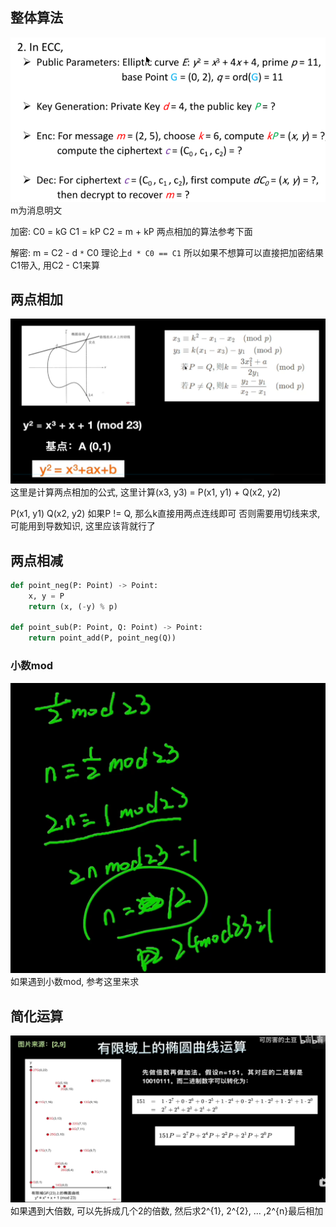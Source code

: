 ## 整体算法

![](./ecc/test.png)
m为消息明文

加密:
C0 = kG
C1 = kP
C2 = m + kP
两点相加的算法参考下面

解密:
m = C2 - d `*` C0
理论上`d * C0 == C1`
所以如果不想算可以直接把加密结果C1带入, 用C2 - C1来算

## 两点相加

![](./ecc/add_point.png)
这里是计算两点相加的公式, 这里计算(x3, y3) = P(x1, y1) + Q(x2, y2)

P(x1, y1)
Q(x2, y2)
如果P != Q, 那么k直接用两点连线即可
否则需要用切线来求, 可能用到导数知识, 这里应该背就行了

## 两点相减

```python
def point_neg(P: Point) -> Point:
    x, y = P
    return (x, (-y) % p)

def point_sub(P: Point, Q: Point) -> Point:
    return point_add(P, point_neg(Q))
```

### 小数mod

![](./ecc/mod.png)
如果遇到小数mod, 参考这里来求

## 简化运算

![](./ecc/151.png)
如果遇到大倍数, 可以先拆成几个2的倍数, 然后求2^{1}, 2^{2}, ... ,2^{n}最后相加
